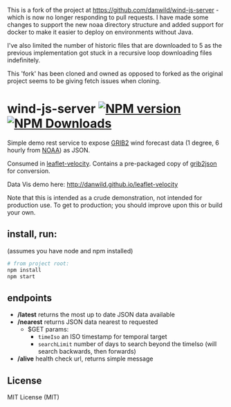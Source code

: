 This is a fork of the project at https://github.com/danwild/wind-js-server - which is now no longer responding to pull requests. I have made some changes to support the new noaa directory structure and added support for docker to make it easier to deploy on environments without Java.

I've also limited the number of historic files that are downloaded to 5 as the previous implementation got stuck in a recursive loop downloading files indefinitely.

This 'fork' has been cloned and owned as opposed to forked as the original project seems to be giving fetch issues when cloning.


# wind-js-server [![NPM version][npm-image]][npm-url] [![NPM Downloads][npm-downloads-image]][npm-url]

Simple demo rest service to expose [GRIB2](http://en.wikipedia.org/wiki/GRIB) wind forecast data 
(1 degree, 6 hourly from [NOAA](http://nomads.ncep.noaa.gov/)) as JSON. <br/>

Consumed in [leaflet-velocity](https://github.com/danwild/leaflet-velocity).
Contains a pre-packaged copy of [grib2json](https://github.com/cambecc/grib2json) for conversion.

Data Vis demo here: http://danwild.github.io/leaflet-velocity

Note that this is intended as a crude demonstration, not intended for production use.
To get to production; you should improve upon this or build your own.

## install, run:

(assumes you have node and npm installed)

```bash
# from project root:
npm install
npm start
```

## endpoints
- **/latest** returns the most up to date JSON data available
- **/nearest** returns JSON data nearest to requested
	- $GET params:
		- `timeIso` an ISO timestamp for temporal target
		- `searchLimit` number of days to search beyond the timeIso (will search backwards, then forwards)
- **/alive** health check url, returns simple message

## License
MIT License (MIT)

[npm-image]: https://badge.fury.io/js/wind-js-server.svg
[npm-url]: https://www.npmjs.com/package/wind-js-server
[npm-downloads-image]: https://img.shields.io/npm/dt/wind-js-server.svg